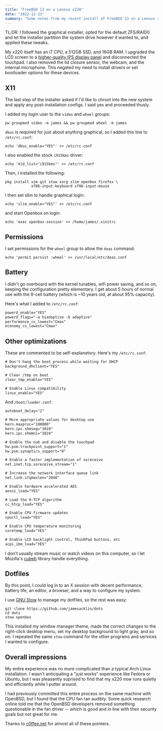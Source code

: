```yaml
---
title: "FreeBSD 13 on a Lenovo x220"
date: "2022-12-13"
summary: "Some notes from my recent install of FreeBSD 13 on a Lenovo x220."
---
```


TL;DR: I followed the graphical installer, opted for the default ZFS/RAID0 and let the installer partition the system drive however it wanted to, and applied these tweaks.

My x220 itself has an i7 CPU, a 512GB SSD, and 16GB RAM. I upgraded the LCD screen to a [higher-quality IPS display panel](http://x220.mcdonnelltech.com/resources/) and disconnected the touchpad. I also removed the lid closure sensor, the webcam, and the internal microphone. This negated my need to install drivers or set bootloader options for these devices.

## X11

The last step of the installer asked if I'd like to chroot into the new system and apply any post-installation configs. I said yes and proceeded thusly.

I added my login user to the `video` and `wheel` groups:

```ksh
pw groupmod video -m james && pw groupmod wheel -m james
```

`dbus` is required for just about anything graphical, so I added this line to `/etc/rc.conf`:

```ksh
echo 'dbus_enable="YES"' >> /etc/rc.conf
```

I also enabled the stock `i915kms` driver:

```ksh
echo 'kld_list="i915kms"' >> /etc/rc.conf
```

Then, I installed the following:

```ksh
pkg install vim git stow xorg slim openbox firefox \
            xf86-input-keyboard xf86-input-mouse
```

I then set slim to handle graphical login:

```ksh
echo 'slim_enable="YES"' >> /etc/rc.conf
```

and start Openbox on login:

```ksh
echo 'exec openbox-session' >> /home/james/.xinitrc
```

## Permissions

I set permissions for the `wheel` group to allow the `doas` command:

```ksh
echo 'permit persist :wheel' >> /usr/local/etc/doas.conf
```


## Battery

I didn't go overboard with the kernel tunables, wifi power saving, and so on, keeping the configuration pretty elementary. I get about 5 hours of normal use with the 9-cell battery (which is ~10 years old, at about 95% capacity).

Here's what I added to `/etc/rc.conf`:

```txt
powerd_enable="YES"
powerd_flags="-a hiadaptive -b adaptive"
performance_cx_lowest="Cmax"
economy_cx_lowest="Cmax"
```

## Other optimizations

These are commented to be self-explanetory. Here's my `/etc/rc.conf`:

```txt
# Don't hang the boot process while waiting for DHCP
background_dhclient="YES"

# Clear /tmp on boot
clear_tmp_enable="YES"

# Enable Linux compatibility
linux_enable="YES"

```

And `/boot/loader.conf`:

```txt
autoboot_delay="2"

# More appropriate values for desktop use
kern.maxproc="100000"
kern.ipc.shmseg="1024"
kern.ipc.shmmni="1024"

# Enable the nub and disable the touchpad
hw.psm.trackpoint_support="1"
hw.psm.synaptics_support="0"

# Enable a faster implementation of soreceive
net.inet.tcp.soreceive_stream="1"

# Increase the network interface queue link
net.link.ifqmaxlen="2048"

# Enable hardware accelerated AES
aesni_load="YES"

# Load the H-TCP algorithm
cc_htcp_load="YES"

# Enable CPU firmware updates
cpuctl_load="YES"

# Enable CPU temperature monitoring
coretemp_load="YES"

# Enable LCD backlight control, ThinkPad buttons, etc
acpi_ibm_load="YES"
```

I don't usually stream music or watch videos on this computer, so I let Mozilla's [cubeb](https://github.com/mozilla/cubeb) library handle everything. 

## Dotfiles

By this point, I could log in to an X session with decent performance, battery life, an editor, a browser, and a way to configure my system.

I use [GNU Stow](https://www.gnu.org/software/stow/) to manage my dotfiles, so the rest was easy:

```ksh
git clone https://github.com/jamesacklin/dots
cd dots
stow openbox
```

This installed my window manager theme, made the correct changes to the right-click desktop menu, set my desktop background to light gray, and so on. I repeated the same `stow` command for the other programs and services I wanted to configure.

## Overall impressions

My entire experience was no more complicated than a typical Arch Linux installation. I wasn't anticipating a "just works" experience like Fedora or Ubuntu, but I was pleasantly suprised to find that my x220 now runs quietly and efficiently while I putter around.

I had previously committed this entire process on the same machine with OpenBSD, but I found that the CPU fan ran audibly. Some quick research online told me that the OpenBSD developers removed something questionable in the fan driver -- which is good and in line with their security goals but not great for me.

Thanks to [c0ffee.net](https://www.c0ffee.net/blog/freebsd-on-a-laptop) for almost all of these pointers.